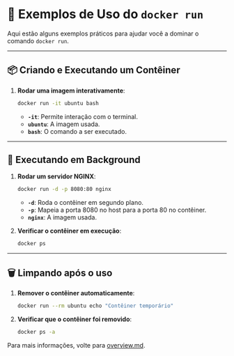 # 🐳 Exemplos de Uso do `docker run`

Aqui estão alguns exemplos práticos para ajudar você a dominar o comando `docker run`.

---

## 📦 Criando e Executando um Contêiner

1. **Rodar uma imagem interativamente**:
   ```bash
   docker run -it ubuntu bash
   ```
   - **`-it`**: Permite interação com o terminal.
   - **`ubuntu`**: A imagem usada.
   - **`bash`**: O comando a ser executado.

---

## 🚀 Executando em Background

1. **Rodar um servidor NGINX**:
   ```bash
   docker run -d -p 8080:80 nginx
   ```
   - **`-d`**: Roda o contêiner em segundo plano.
   - **`-p`**: Mapeia a porta 8080 no host para a porta 80 no contêiner.
   - **`nginx`**: A imagem usada.

2. **Verificar o contêiner em execução**:
   ```bash
   docker ps
   ```

---

## 🗑️ Limpando após o uso

1. **Remover o contêiner automaticamente**:
   ```bash
   docker run --rm ubuntu echo "Contêiner temporário"
   ```

2. **Verificar que o contêiner foi removido**:
   ```bash
   docker ps -a
   ```

Para mais informações, volte para [overview.md](./overview.md).

